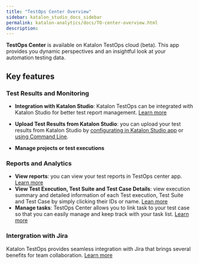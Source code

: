 ```yaml
---
title: "TestOps Center Overview" 
sidebar: katalon_studio_docs_sidebar
permalink: katalon-analytics/docs/TO-center-overview.html 
description: 
---
```

**TestOps Center** is available on Katalon TestOps cloud (beta). This app provides you dynamic perspectives and an insightful look at your automation testing data.


## Key features

### Test Results and Monitoring

- **Integration with Katalon Studio**: Katalon TestOps can be integrated with Katalon Studio for better test report management. [Learn more](https://docs.katalon.com/katalon-studio/docs/katalon-analytics-beta-integration.html)

- **Upload Test Results from Katalon Studio**: you can upload your test results from Katalon Studio by [configurating in Katalon Studio app](https://docs.katalon.com/katalon-analytics/docs/project-management-import-KS.html) or [using Command Line](https://docs.katalon.com/katalon-analytics/docs/project-management-import-cli.html).

- **Manage projects or test executions**

### Reports and Analytics

- **View reports**: you can view your test reports in TestOps center app. [Learn more](https://docs.katalon.com/katalon-analytics/docs/project-management-view-reports.html)
- **View Test Execution, Test Suite and Test Case Details**: view execution summary and detailed information of each Test execution, Test Suite and Test Case by simply clicking their IDs or name. [Lean more](https://docs.katalon.com/katalon-analytics/docs/project-management-view-details.html)
- **Manage tasks**: TestOps Center allows you to link task to your test case so that you can easily manage and keep track with your task list. [Learn more](https://docs.katalon.com/katalon-analytics/docs/project-management-task.html)

### Intergration with Jira

Katalon TestOps provides seamless integration with Jira that brings several benefits for team collaboration. [Learn more](https://docs.katalon.com/katalon-analytics/docs/ka-integration-jira.html)

